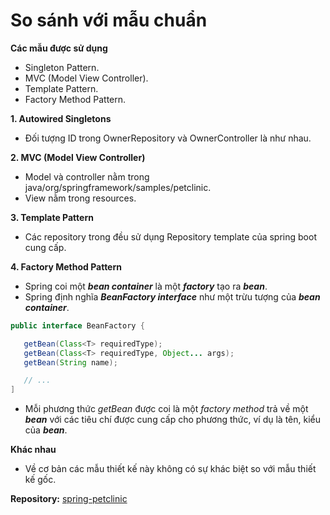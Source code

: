 # So sánh với mẫu chuẩn

**Các mẫu được sử dụng**
* Singleton Pattern.
* MVC (Model View Controller).
* Template Pattern.
* Factory Method Pattern.

**1. Autowired Singletons**
 * Đối tượng ID trong OwnerRepository và OwnerController là như nhau.
 
**2. MVC (Model View Controller)**
 * Model và controller nằm trong java/org/springframework/samples/petclinic.
 * View nằm trong resources.
 
**3. Template Pattern**
 * Các repository trong đều sử dụng Repository template của spring boot cung cấp.

**4. Factory Method Pattern**
 * Spring coi một ***bean container*** là một ***factory*** tạo ra ***bean***.
 * Spring định nghĩa ***BeanFactory interface*** như một trừu tượng của ***bean container***.
 ```Java
 public interface BeanFactory {

    getBean(Class<T> requiredType);
    getBean(Class<T> requiredType, Object... args);
    getBean(String name);

    // ...
]
 ```
 * Mỗi phương thức *getBean* được coi là một *factory method* trả về một ***bean*** với các tiêu chí được cung cấp cho phương thức, ví dụ là tên, kiểu của ***bean***.


**Khác nhau**
 * Về cơ bản các mẫu thiết kế này không có sự khác biệt so với mẫu thiết kế gốc.

**Repository:** [spring-petclinic](https://github.com/spring-projects/spring-petclinic)
